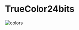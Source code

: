 # TrueColor24bits
![colors](https://user-images.githubusercontent.com/52428261/165378603-798ce238-6972-454f-ad9a-d10a074bef61.PNG)
